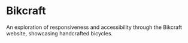 # Bikcraft
An exploration of responsiveness and accessibility through the Bikcraft website, showcasing handcrafted bicycles.
